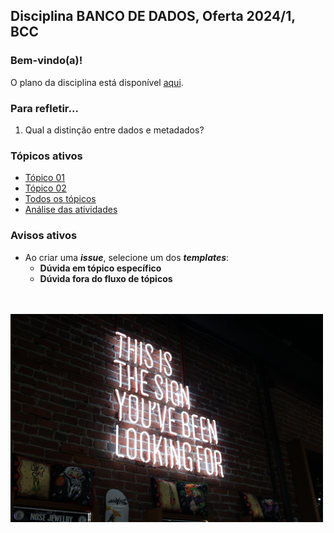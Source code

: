 ## Disciplina **BANCO DE DADOS**, Oferta 2024/1, BCC

### Bem-vindo(a)!<br> 

O plano da disciplina está disponível [aqui](./media/bd-2024-1-bcc-plano.pdf).<br>

### Para refletir...

1. Qual a distinção entre dados e metadados?

### Tópicos ativos

- [Tópico 01](./topico/topico-01.md)
- [Tópico 02](./topico/topico-02.md)
- [Todos os tópicos](topico/topico-index.md)
- [Análise das atividades]()

### Avisos ativos

- Ao criar uma _**issue**_, selecione um dos _**templates**_:
  - **Dúvida em tópico específico**
  - **Dúvida fora do fluxo de tópicos**

<br>
<br>
<img src="./media/austin-chan-ukzHlkoz1IE-unsplash.jpg" width="500">
